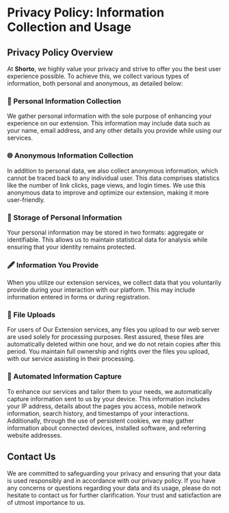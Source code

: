 # Privacy Policy: Information Collection and Usage

## Privacy Policy Overview

At **Shorto**, we highly value your privacy and strive to offer you the best user experience possible. To achieve this, we collect various types of information, both personal and anonymous, as detailed below:

### 📝 Personal Information Collection

We gather personal information with the sole purpose of enhancing your experience on our extension. This information may include data such as your name, email address, and any other details you provide while using our services.

### 🌐 Anonymous Information Collection

In addition to personal data, we also collect anonymous information, which cannot be traced back to any individual user. This data comprises statistics like the number of link clicks, page views, and login times. We use this anonymous data to improve and optimize our extension, making it more user-friendly.

### 💾 Storage of Personal Information

Your personal information may be stored in two formats: aggregate or identifiable. This allows us to maintain statistical data for analysis while ensuring that your identity remains protected.

### 🖋️ Information You Provide

When you utilize our extension services, we collect data that you voluntarily provide during your interaction with our platform. This may include information entered in forms or during registration.

### 📂 File Uploads

For users of Our Extension services, any files you upload to our web server are used solely for processing purposes. Rest assured, these files are automatically deleted within one hour, and we do not retain copies after this period. You maintain full ownership and rights over the files you upload, with our service assisting in their processing.

### 🤖 Automated Information Capture

To enhance our services and tailor them to your needs, we automatically capture information sent to us by your device. This information includes your IP address, details about the pages you access, mobile network information, search history, and timestamps of your interactions. Additionally, through the use of persistent cookies, we may gather information about connected devices, installed software, and referring website addresses.

## Contact Us

We are committed to safeguarding your privacy and ensuring that your data is used responsibly and in accordance with our privacy policy. If you have any concerns or questions regarding your data and its usage, please do not hesitate to contact us for further clarification. Your trust and satisfaction are of utmost importance to us.
